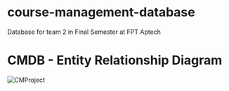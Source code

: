 # course-management-database
Database for team 2 in Final Semester at FPT Aptech

# CMDB - Entity Relationship Diagram

![CMProject](https://github.com/APTECH-GROUP2-T12109E0/course-management-database/assets/105790734/a97bf2d9-42f5-45b6-9781-666d37388004)

